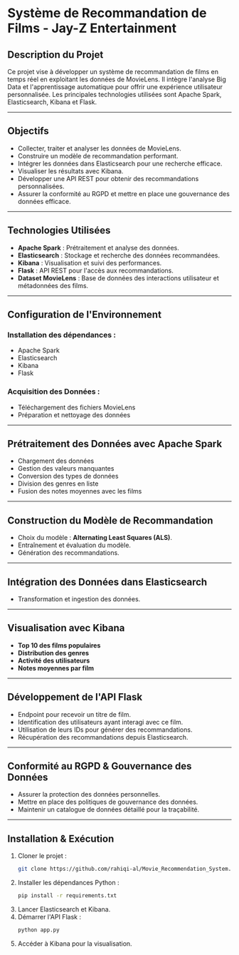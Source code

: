 # Système de Recommandation de Films - Jay-Z Entertainment

## Description du Projet
Ce projet vise à développer un système de recommandation de films en temps réel en exploitant les données de MovieLens. Il intègre l'analyse Big Data et l'apprentissage automatique pour offrir une expérience utilisateur personnalisée. Les principales technologies utilisées sont Apache Spark, Elasticsearch, Kibana et Flask.

---

## Objectifs
- Collecter, traiter et analyser les données de MovieLens.
- Construire un modèle de recommandation performant.
- Intégrer les données dans Elasticsearch pour une recherche efficace.
- Visualiser les résultats avec Kibana.
- Développer une API REST pour obtenir des recommandations personnalisées.
- Assurer la conformité au RGPD et mettre en place une gouvernance des données efficace.

---

## Technologies Utilisées
- **Apache Spark** : Prétraitement et analyse des données.
- **Elasticsearch** : Stockage et recherche des données recommandées.
- **Kibana** : Visualisation et suivi des performances.
- **Flask** : API REST pour l'accès aux recommandations.
- **Dataset MovieLens** : Base de données des interactions utilisateur et métadonnées des films.

---

## Configuration de l'Environnement
### Installation des dépendances :
- Apache Spark
- Elasticsearch
- Kibana
- Flask

### Acquisition des Données :
- Téléchargement des fichiers MovieLens
- Préparation et nettoyage des données

---

## Prétraitement des Données avec Apache Spark
- Chargement des données
- Gestion des valeurs manquantes
- Conversion des types de données
- Division des genres en liste
- Fusion des notes moyennes avec les films

---

## Construction du Modèle de Recommandation
- Choix du modèle : **Alternating Least Squares (ALS)**.
- Entraînement et évaluation du modèle.
- Génération des recommandations.

---

## Intégration des Données dans Elasticsearch
- Transformation et ingestion des données.

---

## Visualisation avec Kibana
- **Top 10 des films populaires**
- **Distribution des genres**
- **Activité des utilisateurs**
- **Notes moyennes par film**

---

## Développement de l'API Flask
- Endpoint pour recevoir un titre de film.
- Identification des utilisateurs ayant interagi avec ce film.
- Utilisation de leurs IDs pour générer des recommandations.
- Récupération des recommandations depuis Elasticsearch.

---

## Conformité au RGPD & Gouvernance des Données
- Assurer la protection des données personnelles.
- Mettre en place des politiques de gouvernance des données.
- Maintenir un catalogue de données détaillé pour la traçabilité.

---

## Installation & Exécution
1. Cloner le projet :
   ```bash
   git clone https://github.com/rahiqi-al/Movie_Recommendation_System.git
   ```
2. Installer les dépendances Python :
   ```bash
   pip install -r requirements.txt
   ```
3. Lancer Elasticsearch et Kibana.
4. Démarrer l'API Flask :
   ```bash
   python app.py
   ```
5. Accéder à Kibana pour la visualisation.

